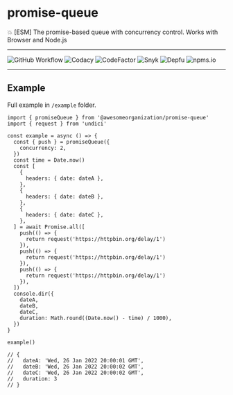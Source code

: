 # promise-queue

:boom: [ESM] The promise-based queue with concurrency control. Works with Browser and Node.js

---

![GitHub Workflow](https://img.shields.io/github/workflow/status/awesomeorganization/promise-queue/npm-publish?style=flat-square)
![Codacy](https://img.shields.io/codacy/grade/517682e4f17148c6a5efcbc3d56583b2?style=flat-square)
![CodeFactor](https://img.shields.io/codefactor/grade/github/awesomeorganization/promise-queue?style=flat-square)
![Snyk](https://img.shields.io/snyk/vulnerabilities/npm/@awesomeorganization/promise-queue?style=flat-square)
![Depfu](https://img.shields.io/depfu/awesomeorganization/promise-queue?style=flat-square)
![npms.io](https://img.shields.io/npms-io/final-score/@awesomeorganization/promise-queue?style=flat-square)

---

## Example

Full example in `/example` folder.

```
import { promiseQueue } from '@awesomeorganization/promise-queue'
import { request } from 'undici'

const example = async () => {
  const { push } = promiseQueue({
    concurrency: 2,
  })
  const time = Date.now()
  const [
    {
      headers: { date: dateA },
    },
    {
      headers: { date: dateB },
    },
    {
      headers: { date: dateC },
    },
  ] = await Promise.all([
    push(() => {
      return request('https://httpbin.org/delay/1')
    }),
    push(() => {
      return request('https://httpbin.org/delay/1')
    }),
    push(() => {
      return request('https://httpbin.org/delay/1')
    }),
  ])
  console.dir({
    dateA,
    dateB,
    dateC,
    duration: Math.round((Date.now() - time) / 1000),
  })
}

example()

// {
//   dateA: 'Wed, 26 Jan 2022 20:00:01 GMT',
//   dateB: 'Wed, 26 Jan 2022 20:00:02 GMT',
//   dateC: 'Wed, 26 Jan 2022 20:00:02 GMT',
//   duration: 3
// }
```
